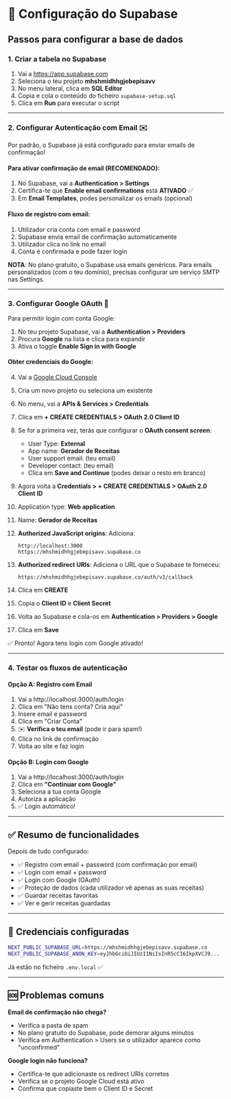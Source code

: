 # 📝 Configuração do Supabase

## Passos para configurar a base de dados

### 1. Criar a tabela no Supabase

1. Vai a https://app.supabase.com
2. Seleciona o teu projeto **mhshmidhhgjebepisavv**
3. No menu lateral, clica em **SQL Editor**
4. Copia e cola o conteúdo do ficheiro `supabase-setup.sql`
5. Clica em **Run** para executar o script

---

### 2. Configurar Autenticação com Email ✉️

Por padrão, o Supabase já está configurado para enviar emails de confirmação!

#### Para ativar confirmação de email (RECOMENDADO):

1. No Supabase, vai a **Authentication > Settings**
2. Certifica-te que **Enable email confirmations** está **ATIVADO** ✅
3. Em **Email Templates**, podes personalizar os emails (opcional)

#### Fluxo de registro com email:
1. Utilizador cria conta com email e password
2. Supabase envia email de confirmação automaticamente
3. Utilizador clica no link no email
4. Conta é confirmada e pode fazer login

**NOTA**: No plano gratuito, o Supabase usa emails genéricos. Para emails personalizados (com o teu domínio), precisas configurar um serviço SMTP nas Settings.

---

### 3. Configurar Google OAuth 🔐

Para permitir login com conta Google:

1. No teu projeto Supabase, vai a **Authentication > Providers**
2. Procura **Google** na lista e clica para expandir
3. Ativa o toggle **Enable Sign in with Google**

#### Obter credenciais do Google:

4. Vai a [Google Cloud Console](https://console.cloud.google.com/)
5. Cria um novo projeto ou seleciona um existente
6. No menu, vai a **APIs & Services > Credentials**
7. Clica em **+ CREATE CREDENTIALS > OAuth 2.0 Client ID**
8. Se for a primeira vez, terás que configurar o **OAuth consent screen**:
   - User Type: **External**
   - App name: **Gerador de Receitas**
   - User support email: (teu email)
   - Developer contact: (teu email)
   - Clica em **Save and Continue** (podes deixar o resto em branco)

9. Agora volta a **Credentials > + CREATE CREDENTIALS > OAuth 2.0 Client ID**
10. Application type: **Web application**
11. Name: **Gerador de Receitas**
12. **Authorized JavaScript origins**: Adiciona:
    ```
    http://localhost:3000
    https://mhshmidhhgjebepisavv.supabase.co
    ```
13. **Authorized redirect URIs**: Adiciona o URL que o Supabase te forneceu:
    ```
    https://mhshmidhhgjebepisavv.supabase.co/auth/v1/callback
    ```
14. Clica em **CREATE**
15. Copia o **Client ID** e **Client Secret**
16. Volta ao Supabase e cola-os em **Authentication > Providers > Google**
17. Clica em **Save**

✅ Pronto! Agora tens login com Google ativado!

---

### 4. Testar os fluxos de autenticação

#### Opção A: Registro com Email
1. Vai a http://localhost:3000/auth/login
2. Clica em "Não tens conta? Cria aqui"
3. Insere email e password
4. Clica em "Criar Conta"
5. ✉️ **Verifica o teu email** (pode ir para spam!)
6. Clica no link de confirmação
7. Volta ao site e faz login

#### Opção B: Login com Google
1. Vai a http://localhost:3000/auth/login
2. Clica em **"Continuar com Google"**
3. Seleciona a tua conta Google
4. Autoriza a aplicação
5. ✅ Login automático!

---

## ✅ Resumo de funcionalidades

Depois de tudo configurado:
- ✅ Registro com email + password (com confirmação por email)
- ✅ Login com email + password
- ✅ Login com Google (OAuth)
- ✅ Proteção de dados (cada utilizador vê apenas as suas receitas)
- ✅ Guardar receitas favoritas
- ✅ Ver e gerir receitas guardadas

---

## 🔑 Credenciais configuradas

```bash
NEXT_PUBLIC_SUPABASE_URL=https://mhshmidhhgjebepisavv.supabase.co
NEXT_PUBLIC_SUPABASE_ANON_KEY=eyJhbGciOiJIUzI1NiIsInR5cCI6IkpXVCJ9...
```

Já estão no ficheiro `.env.local` ✅

---

## 🆘 Problemas comuns

**Email de confirmação não chega?**
- Verifica a pasta de spam
- No plano gratuito do Supabase, pode demorar alguns minutos
- Verifica em Authentication > Users se o utilizador aparece como "unconfirmed"

**Google login não funciona?**
- Certifica-te que adicionaste os redirect URIs corretos
- Verifica se o projeto Google Cloud está ativo
- Confirma que copiaste bem o Client ID e Secret
